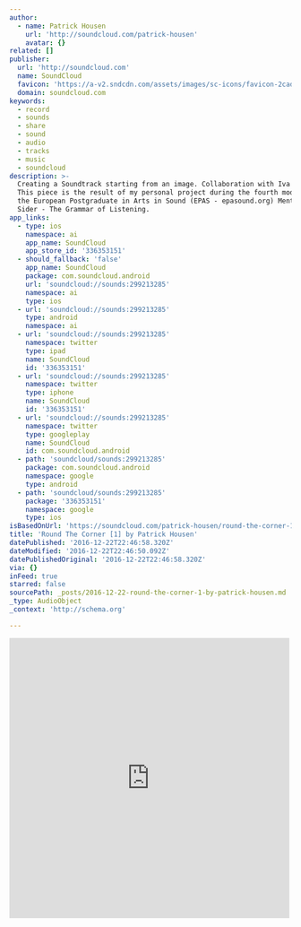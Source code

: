 ```yaml
---
author:
  - name: Patrick Housen
    url: 'http://soundcloud.com/patrick-housen'
    avatar: {}
related: []
publisher:
  url: 'http://soundcloud.com'
  name: SoundCloud
  favicon: 'https://a-v2.sndcdn.com/assets/images/sc-icons/favicon-2cadd14b.ico'
  domain: soundcloud.com
keywords:
  - record
  - sounds
  - share
  - sound
  - audio
  - tracks
  - music
  - soundcloud
description: >-
  Creating a Soundtrack starting from an image. Collaboration with Iva Galovic.
  This piece is the result of my personal project during the fourth module of
  the European Postgraduate in Arts in Sound (EPAS - epasound.org) Mentor: Larry
  Sider - The Grammar of Listening.
app_links:
  - type: ios
    namespace: ai
    app_name: SoundCloud
    app_store_id: '336353151'
  - should_fallback: 'false'
    app_name: SoundCloud
    package: com.soundcloud.android
    url: 'soundcloud://sounds:299213285'
    namespace: ai
    type: ios
  - url: 'soundcloud://sounds:299213285'
    type: android
    namespace: ai
  - url: 'soundcloud://sounds:299213285'
    namespace: twitter
    type: ipad
    name: SoundCloud
    id: '336353151'
  - url: 'soundcloud://sounds:299213285'
    namespace: twitter
    type: iphone
    name: SoundCloud
    id: '336353151'
  - url: 'soundcloud://sounds:299213285'
    namespace: twitter
    type: googleplay
    name: SoundCloud
    id: com.soundcloud.android
  - path: 'soundcloud/sounds:299213285'
    package: com.soundcloud.android
    namespace: google
    type: android
  - path: 'soundcloud/sounds:299213285'
    package: '336353151'
    namespace: google
    type: ios
isBasedOnUrl: 'https://soundcloud.com/patrick-housen/round-the-corner-1'
title: 'Round The Corner [1] by Patrick Housen'
datePublished: '2016-12-22T22:46:58.320Z'
dateModified: '2016-12-22T22:46:50.092Z'
datePublishedOriginal: '2016-12-22T22:46:58.320Z'
via: {}
inFeed: true
starred: false
sourcePath: _posts/2016-12-22-round-the-corner-1-by-patrick-housen.md
_type: AudioObject
_context: 'http://schema.org'

---
```

<iframe src="https://cdn.embedly.com/widgets/media.html?src=https%3A%2F%2Fw.soundcloud.com%2Fplayer%2F%3Fvisual%3Dtrue%26url%3Dhttp%253A%252F%252Fapi.soundcloud.com%252Ftracks%252F299213285%26show_artwork%3Dtrue&amp;url=https%3A%2F%2Fsoundcloud.com%2Fpatrick-housen%2Fround-the-corner-1&amp;image=http%3A%2F%2Fi1.sndcdn.com%2Fartworks-000199746191-gjhpjx-t500x500.jpg&amp;key=b7d04c9b404c499eba89ee7072e1c4f7&amp;type=text%2Fhtml&amp;schema=soundcloud" width="500" height="500" scrolling="no" frameborder="0" allowfullscreen="" style=""></iframe>
